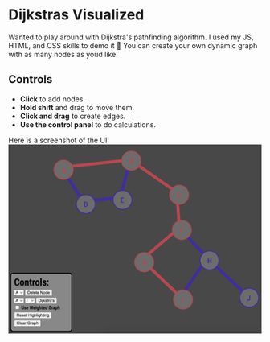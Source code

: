 # Dijkstras Visualized 
Wanted to play around with Dijkstra's pathfinding algorithm. I used my JS, HTML, and CSS skills to demo it 🚀
You can create your own dynamic graph with as many nodes as youd like.

## Controls
* **Click** to add nodes.
* **Hold shift** and drag to move them. 
* **Click and drag** to create edges.
* **Use the control panel** to do calculations.

Here is a screenshot of the UI:
<br>
![alt text](demo.png)

